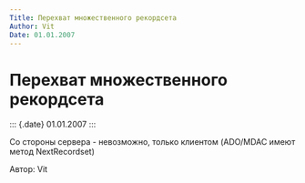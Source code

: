 ```yaml
---
Title: Перехват множественного рекордсета
Author: Vit
Date: 01.01.2007
---
```



Перехват множественного рекордсета
==================================

::: {.date}
01.01.2007
:::

Со стороны сервера - невозможно, только клиентом (ADO/MDAC имеют метод
NextRecordset)

Автор: Vit
